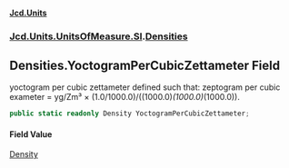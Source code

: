 #### [Jcd.Units](index.md 'index')
### [Jcd.Units.UnitsOfMeasure.SI](Jcd.Units.UnitsOfMeasure.SI.md 'Jcd.Units.UnitsOfMeasure.SI').[Densities](Densities.md 'Jcd.Units.UnitsOfMeasure.SI.Densities')

## Densities.YoctogramPerCubicZettameter Field

yoctogram per cubic zettameter defined such that: zeptogram per cubic exameter = yg/Zm³ ×
(1.0/1000.0)/((1000.0)*(1000.0)*(1000.0)).

```csharp
public static readonly Density YoctogramPerCubicZettameter;
```

#### Field Value
[Density](Density.md 'Jcd.Units.UnitTypes.Density')